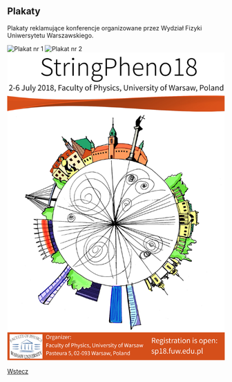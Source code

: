 ## Plakaty

Plakaty reklamujące konferencje organizowane przez Wydział Fizyki Uniwersytetu Warszawskiego.

<img src="plakat.jpg" alt="Plakat nr 1">

<img src="stringtheory.jpg" alt="Plakat nr 2">

<img src="string_pheno.jpg" alt="Plakat nr 3">

<a href="https://pawelciosmak.github.io/portfolio">Wstecz</a>
